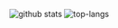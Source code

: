 ![github stats](https://github-readme-stats.vercel.app/api?username=nikolov9996&show=reviews,discussions_started,discussions_answered,prs_merged,prs_merged_percentage&hide=stars,contribs&theme=dark&line_height=23)
![top-langs](https://github-readme-stats.vercel.app/api/top-langs?username=nikolov9996&show_icons=true&theme=dark&hide=html,css&layout=pie)



